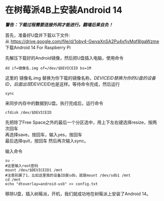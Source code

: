 # 在树莓派4B上安装Android 14

***警告：下载过程需要连接外网才能进行。翻墙后果自负！***

首先，准备好U盘并下载以下文件:  
从 <https://drive.google.com/file/d/1oby4-GwvaXnSA2Pu4xfjvMqf8lgaWzme> 下载Android 14 For Raspberry Pi

先解压下载好的Android镜像，然后把U盘插入电脑，使用命令
```
dd if=镜像名.img of=/dev/$DEVICEID bs=1M
```
这里的 镜像名.img 替换为你下载的镜像名称，$DEVICEID替换为你的U盘的设备ID，后面出现$DEVICEID也是这样。等待命令完成，然后运行
```
sync
```
来同步内存中的数据到U盘。执行完成后，运行命令
```
cfdisk /dev/$DEVICEID
```
先把除了Free Space之外的最后一个分区选中，用上下左右键选择resize，按两次回车  
再选择save，按回车，输入yes，按回车  
最后选择quit，按回车
然后再次输入sync。

输入命令
```
su -
#这里输入root密码
mount /dev/$DEVICEID1 /mnt
#注意别漏了1，比如这里我的设备ID是sdb，就是mount /dev/sdb1 /mnt
cd /mnt
echo "dtoverlay=android-usb" >> config.txt
```
移除U盘，插入树莓派，开机，我们就成功地在树莓派上安装了Android 14。
